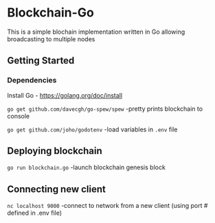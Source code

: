
# Blockchain-Go
This is a simple blochain implementation written in Go allowing broadcasting to multiple nodes

## Getting Started

### Dependencies
Install Go - https://golang.org/doc/install

`go get github.com/davecgh/go-spew/spew` -pretty prints blockchain to console

`go get github.com/joho/godotenv` -load variables in `.env` file

## Deploying blockchain

`go run blockchain.go` -launch blockchain genesis block

## Connecting new client

`nc localhost 9000` -connect to network from a new client (using port # defined in .env file)



